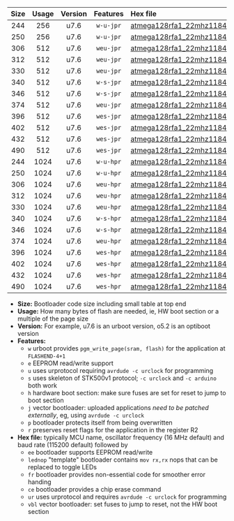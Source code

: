 |Size|Usage|Version|Features|Hex file|
|:-:|:-:|:-:|:-:|:--|
|244|256|u7.6|`w-u-jpr`|[atmega128rfa1_22mhz1184_19200bps_ur_vbl.hex](https://raw.githubusercontent.com/stefanrueger/urboot/main/bootloaders/atmega128rfa1/fcpu_22mhz1184/19200_bps/atmega128rfa1_22mhz1184_19200bps_ur_vbl.hex)|
|250|256|u7.6|`w-u-jpr`|[atmega128rfa1_22mhz1184_19200bps_lednop_ur_vbl.hex](https://raw.githubusercontent.com/stefanrueger/urboot/main/bootloaders/atmega128rfa1/fcpu_22mhz1184/19200_bps/atmega128rfa1_22mhz1184_19200bps_lednop_ur_vbl.hex)|
|306|512|u7.6|`weu-jpr`|[atmega128rfa1_22mhz1184_19200bps_ee_ur_vbl.hex](https://raw.githubusercontent.com/stefanrueger/urboot/main/bootloaders/atmega128rfa1/fcpu_22mhz1184/19200_bps/atmega128rfa1_22mhz1184_19200bps_ee_ur_vbl.hex)|
|312|512|u7.6|`weu-jpr`|[atmega128rfa1_22mhz1184_19200bps_ee_lednop_ur_vbl.hex](https://raw.githubusercontent.com/stefanrueger/urboot/main/bootloaders/atmega128rfa1/fcpu_22mhz1184/19200_bps/atmega128rfa1_22mhz1184_19200bps_ee_lednop_ur_vbl.hex)|
|330|512|u7.6|`weu-jpr`|[atmega128rfa1_22mhz1184_19200bps_ee_lednop_fr_ur_vbl.hex](https://raw.githubusercontent.com/stefanrueger/urboot/main/bootloaders/atmega128rfa1/fcpu_22mhz1184/19200_bps/atmega128rfa1_22mhz1184_19200bps_ee_lednop_fr_ur_vbl.hex)|
|340|512|u7.6|`w-s-jpr`|[atmega128rfa1_22mhz1184_19200bps_vbl.hex](https://raw.githubusercontent.com/stefanrueger/urboot/main/bootloaders/atmega128rfa1/fcpu_22mhz1184/19200_bps/atmega128rfa1_22mhz1184_19200bps_vbl.hex)|
|346|512|u7.6|`w-s-jpr`|[atmega128rfa1_22mhz1184_19200bps_lednop_vbl.hex](https://raw.githubusercontent.com/stefanrueger/urboot/main/bootloaders/atmega128rfa1/fcpu_22mhz1184/19200_bps/atmega128rfa1_22mhz1184_19200bps_lednop_vbl.hex)|
|374|512|u7.6|`weu-jpr`|[atmega128rfa1_22mhz1184_19200bps_ee_lednop_fr_ce_ur_vbl.hex](https://raw.githubusercontent.com/stefanrueger/urboot/main/bootloaders/atmega128rfa1/fcpu_22mhz1184/19200_bps/atmega128rfa1_22mhz1184_19200bps_ee_lednop_fr_ce_ur_vbl.hex)|
|396|512|u7.6|`wes-jpr`|[atmega128rfa1_22mhz1184_19200bps_ee_vbl.hex](https://raw.githubusercontent.com/stefanrueger/urboot/main/bootloaders/atmega128rfa1/fcpu_22mhz1184/19200_bps/atmega128rfa1_22mhz1184_19200bps_ee_vbl.hex)|
|402|512|u7.6|`wes-jpr`|[atmega128rfa1_22mhz1184_19200bps_ee_lednop_vbl.hex](https://raw.githubusercontent.com/stefanrueger/urboot/main/bootloaders/atmega128rfa1/fcpu_22mhz1184/19200_bps/atmega128rfa1_22mhz1184_19200bps_ee_lednop_vbl.hex)|
|432|512|u7.6|`wes-jpr`|[atmega128rfa1_22mhz1184_19200bps_ee_lednop_fr_vbl.hex](https://raw.githubusercontent.com/stefanrueger/urboot/main/bootloaders/atmega128rfa1/fcpu_22mhz1184/19200_bps/atmega128rfa1_22mhz1184_19200bps_ee_lednop_fr_vbl.hex)|
|490|512|u7.6|`wes-jpr`|[atmega128rfa1_22mhz1184_19200bps_ee_lednop_fr_ce_vbl.hex](https://raw.githubusercontent.com/stefanrueger/urboot/main/bootloaders/atmega128rfa1/fcpu_22mhz1184/19200_bps/atmega128rfa1_22mhz1184_19200bps_ee_lednop_fr_ce_vbl.hex)|
|244|1024|u7.6|`w-u-hpr`|[atmega128rfa1_22mhz1184_19200bps_ur.hex](https://raw.githubusercontent.com/stefanrueger/urboot/main/bootloaders/atmega128rfa1/fcpu_22mhz1184/19200_bps/atmega128rfa1_22mhz1184_19200bps_ur.hex)|
|250|1024|u7.6|`w-u-hpr`|[atmega128rfa1_22mhz1184_19200bps_lednop_ur.hex](https://raw.githubusercontent.com/stefanrueger/urboot/main/bootloaders/atmega128rfa1/fcpu_22mhz1184/19200_bps/atmega128rfa1_22mhz1184_19200bps_lednop_ur.hex)|
|306|1024|u7.6|`weu-hpr`|[atmega128rfa1_22mhz1184_19200bps_ee_ur.hex](https://raw.githubusercontent.com/stefanrueger/urboot/main/bootloaders/atmega128rfa1/fcpu_22mhz1184/19200_bps/atmega128rfa1_22mhz1184_19200bps_ee_ur.hex)|
|312|1024|u7.6|`weu-hpr`|[atmega128rfa1_22mhz1184_19200bps_ee_lednop_ur.hex](https://raw.githubusercontent.com/stefanrueger/urboot/main/bootloaders/atmega128rfa1/fcpu_22mhz1184/19200_bps/atmega128rfa1_22mhz1184_19200bps_ee_lednop_ur.hex)|
|330|1024|u7.6|`weu-hpr`|[atmega128rfa1_22mhz1184_19200bps_ee_lednop_fr_ur.hex](https://raw.githubusercontent.com/stefanrueger/urboot/main/bootloaders/atmega128rfa1/fcpu_22mhz1184/19200_bps/atmega128rfa1_22mhz1184_19200bps_ee_lednop_fr_ur.hex)|
|340|1024|u7.6|`w-s-hpr`|[atmega128rfa1_22mhz1184_19200bps.hex](https://raw.githubusercontent.com/stefanrueger/urboot/main/bootloaders/atmega128rfa1/fcpu_22mhz1184/19200_bps/atmega128rfa1_22mhz1184_19200bps.hex)|
|346|1024|u7.6|`w-s-hpr`|[atmega128rfa1_22mhz1184_19200bps_lednop.hex](https://raw.githubusercontent.com/stefanrueger/urboot/main/bootloaders/atmega128rfa1/fcpu_22mhz1184/19200_bps/atmega128rfa1_22mhz1184_19200bps_lednop.hex)|
|374|1024|u7.6|`weu-hpr`|[atmega128rfa1_22mhz1184_19200bps_ee_lednop_fr_ce_ur.hex](https://raw.githubusercontent.com/stefanrueger/urboot/main/bootloaders/atmega128rfa1/fcpu_22mhz1184/19200_bps/atmega128rfa1_22mhz1184_19200bps_ee_lednop_fr_ce_ur.hex)|
|396|1024|u7.6|`wes-hpr`|[atmega128rfa1_22mhz1184_19200bps_ee.hex](https://raw.githubusercontent.com/stefanrueger/urboot/main/bootloaders/atmega128rfa1/fcpu_22mhz1184/19200_bps/atmega128rfa1_22mhz1184_19200bps_ee.hex)|
|402|1024|u7.6|`wes-hpr`|[atmega128rfa1_22mhz1184_19200bps_ee_lednop.hex](https://raw.githubusercontent.com/stefanrueger/urboot/main/bootloaders/atmega128rfa1/fcpu_22mhz1184/19200_bps/atmega128rfa1_22mhz1184_19200bps_ee_lednop.hex)|
|432|1024|u7.6|`wes-hpr`|[atmega128rfa1_22mhz1184_19200bps_ee_lednop_fr.hex](https://raw.githubusercontent.com/stefanrueger/urboot/main/bootloaders/atmega128rfa1/fcpu_22mhz1184/19200_bps/atmega128rfa1_22mhz1184_19200bps_ee_lednop_fr.hex)|
|490|1024|u7.6|`wes-hpr`|[atmega128rfa1_22mhz1184_19200bps_ee_lednop_fr_ce.hex](https://raw.githubusercontent.com/stefanrueger/urboot/main/bootloaders/atmega128rfa1/fcpu_22mhz1184/19200_bps/atmega128rfa1_22mhz1184_19200bps_ee_lednop_fr_ce.hex)|

- **Size:** Bootloader code size including small table at top end
- **Usage:** How many bytes of flash are needed, ie, HW boot section or a multiple of the page size
- **Version:** For example, u7.6 is an urboot version, o5.2 is an optiboot version
- **Features:**
  + `w` urboot provides `pgm_write_page(sram, flash)` for the application at `FLASHEND-4+1`
  + `e` EEPROM read/write support
  + `u` uses urprotocol requiring `avrdude -c urclock` for programming
  + `s` uses skeleton of STK500v1 protocol; `-c urclock` and `-c arduino` both work
  + `h` hardware boot section: make sure fuses are set for reset to jump to boot section
  + `j` vector bootloader: uploaded applications *need to be patched externally*, eg, using `avrdude -c urclock`
  + `p` bootloader protects itself from being overwritten
  + `r` preserves reset flags for the application in the register R2
- **Hex file:** typically MCU name, oscillator frequency (16 MHz default) and baud rate (115200 default) followed by
  + `ee` bootloader supports EEPROM read/write
  + `lednop` "template" bootloader contains `mov rx,rx` nops that can be replaced to toggle LEDs
  + `fr` bootloader provides non-essential code for smoother error handing
  + `ce` bootloader provides a chip erase command
  + `ur` uses urprotocol and requires `avrdude -c urclock` for programming
  + `vbl` vector bootloader: set fuses to jump to reset, not the HW boot section
